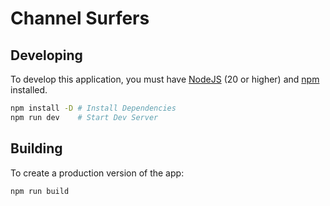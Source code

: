 # Channel Surfers

## Developing

To develop this application, you must have [NodeJS](https://nodejs.org) (20 or higher) and [npm](https://www.npmjs.com/) installed.

```sh
npm install -D # Install Dependencies
npm run dev    # Start Dev Server
```

## Building

To create a production version of the app:

```bash
npm run build
```
